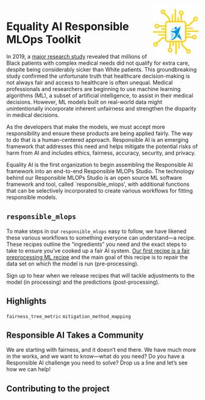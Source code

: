 <img src="https://github.com/EqualityAI/Checklist/blob/master/img/collogo.png" align="right" alt="EqualityAI Logo" width="120" />

# Equality AI Responsible MLOps Toolkit 
In 2019, a [major research study]() revealed that millions of Black patients with complex medical needs did not qualify for extra care, despite being considerably sicker than White patients. This groundbreaking study confirmed the unfortunate truth that healthcare decision-making is not always fair and access to healthcare is often unequal. Medical professionals and researchers are beginning to use machine learning algorithms (ML), a subset of artificial intelligence, to assist in their medical decisions. However, ML models built on real-world data might unintentionally incorporate inherent unfairness and strengthen the disparity in medical decisions. 

As the developers that make the models, we must accept more responsibility and ensure these products are being applied fairly.  The way to do that is a human-centered approach.  Responsible AI is an emerging framework that addresses this need and helps mitigate the potential risks of harm from AI and includes ethics, fairness, accuracy, security, and privacy.  

Equality AI is the first organization to begin assembling the Responsible AI framework into an end-to-end Responsible MLOPs Studio. The technology behind our Responsible MLOPs Studio is an open source ML software framework and tool, called `responsible_mlops’, with additional functions  that can be selectively incorporated to create various workflows for fitting responsible models.<br />

## `responsible_mlops` 
To make steps in our `responsible_mlops` easy to follow, we have likened these various workflows to something everyone can understand—a recipe. These recipes outline the “ingredients” you need and the exact steps to take to ensure you’ve cooked up a fair AI system. [Our first recipe is a fair preprocessing ML recipe]() and the main goal of this recipe is to repair the data set on which the model is run (pre-processing).<br />

Sign up to hear when we release recipes that will tackle adjustments to the model (in processing) and the predictions (post-processing).

## Highlights
`fairness_tree_metric` 
`mitigation_method_mapping`

## Responsible AI Takes a Community
We are starting with fairness, and it doesn’t end there. We have much more in the works,  and we want to know—what do you need? Do you have a Responsible AI challenge you need to solve? Drop us a line and let’s see how we can help!

## Contributing to the project
